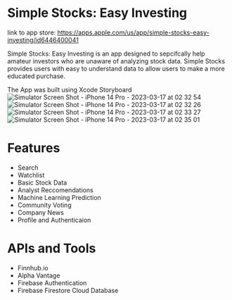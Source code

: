 # Simple Stocks: Easy Investing

link to app store: https://apps.apple.com/us/app/simple-stocks-easy-investing/id6446400041

Simple Stocks: Easy Investing is an app designed to sepcifcally help amateur investors who are unaware of analyzing stock data. Simple Stocks provides users with easy to understand data to allow users to make a more educated purchase. 

The App was built using Xcode Storyboard
![Simulator Screen Shot - iPhone 14 Pro - 2023-03-17 at 02 32 54](https://user-images.githubusercontent.com/30853467/228385318-ada5d8dd-cfd6-4c48-a2c3-6698a1137d92.png)
![Simulator Screen Shot - iPhone 14 Pro - 2023-03-17 at 02 32 26](https://user-images.githubusercontent.com/30853467/228385202-736af4ba-588f-469b-859e-68dde8481f0a.png)
![Simulator Screen Shot - iPhone 14 Pro - 2023-03-17 at 02 33 27](https://user-images.githubusercontent.com/30853467/228385340-3399dd59-6a96-4fd9-a9e2-b8ab5fc54c09.png)
![Simulator Screen Shot - iPhone 14 Pro - 2023-03-17 at 02 35 01](https://user-images.githubusercontent.com/30853467/228385356-1229bd9d-22c0-4fb7-98e5-b433f490fa1a.png)


# Features

- Search
- Watchlist
- Basic Stock Data
- Analyst Reccomendations
- Machine Learning Prediction
- Community Voting
- Company News
- Profile and Authenticaion

# APIs and Tools

- Finnhub.io
- Alpha Vantage
- Firebase Authentication
- Firebase Firestore Cloud Database
